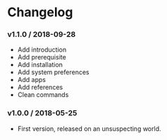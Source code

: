 Changelog
=========

### v1.1.0 / 2018-09-28

  - Add introduction
  - Add prerequisite
  - Add installation
  - Add system preferences
  - Add apps
  - Add references
  - Clean commands

### v1.0.0 / 2018-05-25

  - First version, released on an unsuspecting world.

